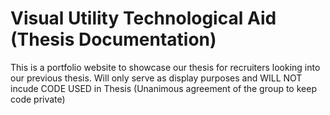 # Visual  Utility Technological Aid (Thesis Documentation)
 This is a portfolio website to showcase our thesis for recruiters looking into our previous thesis. Will only serve as display purposes and WILL NOT incude CODE USED in Thesis (Unanimous agreement of the group to keep code private)
